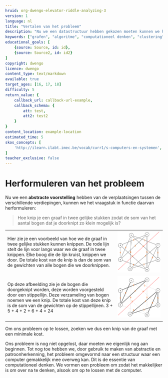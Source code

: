 ```yaml
---
hruid: org-dwengo-elevator-riddle-analyzing-3
version: 1
language: nl
title: "Vertalen van het probleem"
description: "Nu we een datastructuur hebben gekozen moeten kunnen we het probleem op een andere manier formuleren."
keywords: ["grafen", "algoritme", "computationeel denken", "clustering", "datastructuur"]
educational_goals: [
    {source: Source, id: id}, 
    {source: Source2, id: id2}
]
copyright: dwengo
licence: dwengo
content_type: text/markdown
available: true
target_ages: [16, 17, 18]
difficulty: 5
return_value: {
    callback_url: callback-url-example,
    callback_schema: {
        att: test,
        att2: test2
    }
}
content_location: example-location
estimated_time: 5
skos_concepts: [
    'http://ilearn.ilabt.imec.be/vocab/curr1/s-computers-en-systemen', 
]
teacher_exclusive: false
---
```


# Herformuleren van het probleem

Nu we een **abstracte voorstelling** hebben van de verplaatsingen tussen de verschillende verdiepingen, kunnen we het vraagstuk in functie daarvan herformuleren:

> Hoe knip je een graaf in twee gelijke stukken zodat de som van het aantal bogen dat je doorknipt zo klein mogelijk is?

|  |  |
| - | - |
| Hier zie je een voorbeeld van hoe we de graaf in twee gelijke stukken kunnen knippen. De rode lijn stelt de lijn voor langs waar we de graaf in twee knippen. Elke boog die de lijn kruist, knippen we door. De totale kost van de knip is dan de som van de gewichten van alle bogen die we doorknippen.  | ![Knip in de graaf.](embed/verplaatsingen_chaos_cut.png "Graaf knip.") |
|  |  |
| Op deze afbeelding zie je de bogen die doorgeknipt worden, deze worden voorgesteld door een stippellijn. Deze verzameling van bogen noemen we een knip. De totale kost van deze knip is de som van de gewichten op de stippellijnen. 3 + 5 + 4 + 2 + 6 + 4 = 24 | ![Knip in de graaf.](embed/verplaatsingen_chaos_cut_finished.png "Graaf knip.") |
|  |  |

Om ons probleem op te lossen, zoeken we dus een knip van de graaf met een minimale kost.

Ons probleem is nog niet opgelost, daar moeten we eigenlijk nog aan beginnen. Tot nog toe hebben we, door gebruik te maken van abstractie en patroonherkenning, het probleem omgevormd naar een structuur waar een computer gemakkelijk mee overweg kan. Dit is de essentie van computationeel denken. We vormen een probleem om zodat het makkelijker is om over na te denken, alsook om op te lossen met de computer. 

